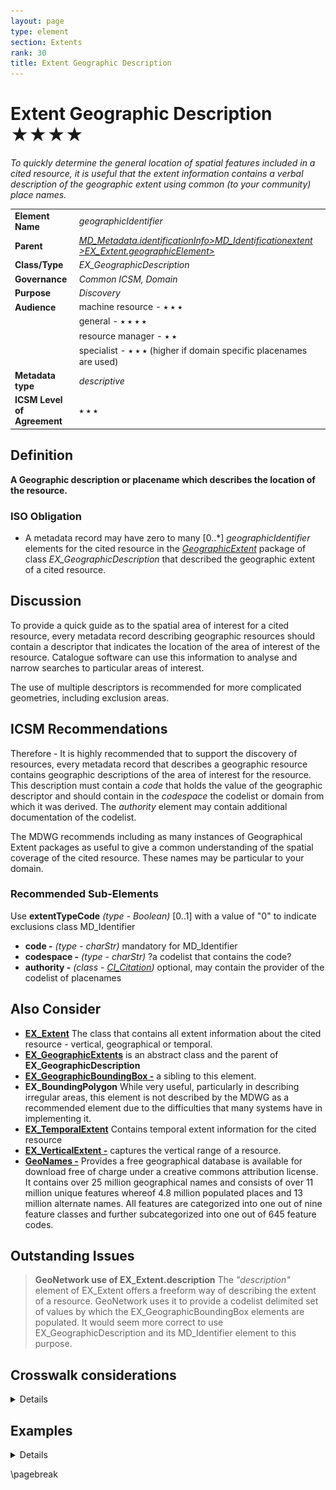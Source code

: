 ```yaml
---
layout: page
type: element
section: Extents
rank: 30
title: Extent Geographic Description
---
```

# Extent Geographic Description ★★★★
*To quickly determine the general location of spatial features included in a cited resource, it is useful that the extent information contains a verbal description of the geographic extent using common (to your community) place names.*

| | |
| --- | --- |
| **Element Name** | *geographicIdentifier* |
| **Parent** | *[MD_Metadata.identificationInfo>MD_Identificationextent >EX_Extent.geographicElement>](./GeographicExtent)* |
| **Class/Type** | *EX_GeographicDescription* |
| **Governance** | *Common ICSM, Domain* |
| **Purpose** | *Discovery* |
| **Audience** | machine resource - ⭑ ⭑ ⭑ |
| | general - ⭑ ⭑ ⭑ ⭑ |
| | resource manager - ⭑ ⭑ |
| | specialist - ⭑ ⭑ ⭑ (higher if domain specific placenames are used) |
| **Metadata type** | *descriptive* |
| **ICSM Level of Agreement** | ⭑ ⭑ ⭑ |

## Definition
**A Geographic description or placename which describes the location of the resource.**

### ISO Obligation

- A metadata record may have zero to many [0..\*] *geographicIdentifier* elements for the cited resource in the *[GeographicExtent](./GeographicExtent)* package of class *EX_GeographicDescription* that described the geographic extent of a cited resource.

## Discussion

To provide a quick guide as to the spatial area of interest for a cited resource, every metadata record describing geographic resources should contain a descriptor that indicates the location of the area of interest of the resource. Catalogue software can use this information to analyse and narrow searches to particular areas of interest. 

The use of multiple descriptors is recommended for more complicated geometries, including exclusion areas.

## ICSM Recommendations

Therefore - It is highly recommended that to support the discovery of resources, every metadata record that describes a geographic resource contains geographic descriptions of the area of interest for the resource. This description must contain a *code* that holds the value of the geographic descriptor and should contain in the *codespace* the codelist or domain from which it was derived. The *authority* element may contain additional documentation of the codelist.

The MDWG recommends including as many instances of Geographical Extent packages as useful to give a common understanding of the spatial coverage of the cited resource. These names may be particular to your domain.

### Recommended Sub-Elements

Use **extentTypeCode** *(type - Boolean)* [0..1] with a value of "0" to indicate exclusions
class MD_Identifier

* **code -** *(type - charStr)* mandatory for MD_Identifier
* **codespace -** *(type - charStr)* ?a codelist that contains the code?
* **authority -** *(class - [CI_Citation](./class-CI_Citation))* optional, may contain the provider of the codelist of placenames

## Also Consider

- **[EX_Extent](./ResourceExtent)** The class that contains all extent information about the cited resource - vertical, geographical or temporal.
- **[EX_GeographicExtents](./GeographicExtent)** is an abstract class and the parent of **EX_GeographicDescription**
- **[EX_GeographicBoundingBox -](./ExtentBoundingBox)** a sibling to this element.
- **EX_BoundingPolygon** While very useful, particularly in describing irregular areas, this element is not described by the MDWG as a recommended element due to the difficulties that many systems have in implementing it.
- **[EX_TemporalExtent](./TemporalExtents)** Contains temporal extent information for the cited resource
- **[EX_VerticalExtent -](./VerticalExtent)** captures the vertical range of a resource.
- **[GeoNames -](https://www.geonames.org/about.html)** Provides a free geographical database is available for download free of charge under a creative commons attribution license. It contains over 25 million geographical names and consists of over 11 million unique features whereof 4.8 million populated places and 13 million alternate names. All features are categorized into one out of nine feature classes and further subcategorized into one out of 645 feature codes.

## Outstanding Issues

> **GeoNetwork use of EX_Extent.description** 
The *"description"* element of EX_Extent offers a freeform way of describing the extent of a resource. GeoNetwork uses it to provide a codelist delimited set of values by which the EX_GeographicBoundingBox elements are populated. It would seem more correct to use EX_GeographicDescription and its MD_Identifier element to this purpose.


## Crosswalk considerations

<details>

### Dublin core / CKAN / data.gov.au {if any}

Mapping geographic extents to CKAN and Dublin core elements, particularly as used by data.gov.au needs discussion

</details>


## Examples

<details>

### XML
```
<mdb:MD_Metadata>
....
  <mdb:identificationInfo>
   <mri:MD_DataIdentification>
   ....
     <mri:extent>
      <gex:EX_Extent>
        <gex:temporalElement>
         <gex:EX_TemporalExtent>
           <gex:extent>
            <gml:TimePeriod gml:id="A1234">
              <gml:beginPosition/>
              <gml:endPosition/>
            </gml:TimePeriod>
           </gex:extent>
         </gex:EX_TemporalExtent>
        </gex:temporalElement>
      </gex:EX_Extent>
     </mri:extent>
     <mri:extent>
      <gex:EX_Extent>
        <gex:geographicElement>
         <gex:EX_GeographicBoundingBox>
           <gex:westBoundLongitude>
            <gco:Decimal>110.70922852</gco:Decimal>
           </gex:westBoundLongitude>
           <gex:eastBoundLongitude>
            <gco:Decimal>157.79663086</gco:Decimal>
           </gex:eastBoundLongitude>
           <gex:southBoundLatitude>
            <gco:Decimal>-39.32048764</gco:Decimal>
           </gex:southBoundLatitude>
           <gex:northBoundLatitude>
            <gco:Decimal>-10.68489957</gco:Decimal>
           </gex:northBoundLatitude>
         </gex:EX_GeographicBoundingBox>
        </gex:geographicElement>
        <gex:geographicElement>
         <gex:EX_GeographicDescription>
           <gex:geographicIdentifier>
            <mcc:MD_Identifier>
              <mcc:code>
               <gco:CharacterString>
               Australia
               </gco:CharacterString>
              </mcc:code>
            </mcc:MD_Identifier>
           </gex:geographicIdentifier>
         </gex:EX_GeographicDescription>
        </gex:geographicElement>
      </gex:EX_Extent>
     </mri:extent>
   ....
   </mri:MD_DataIdentification>
  </mdb:identificationInfo>
....
</mdb:MD_Metadata>
```

### UML diagrams
Recommended elements highlighted in Yellow

![ExGeoDescription](../images/EX_GeoDescription.png)

</details>

\pagebreak


